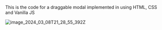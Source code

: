 This is the code for a draggable modal implemented in using HTML, CSS and Vanilla JS

![image_2024_03_08T21_28_55_392Z](https://github.com/Antony-AXS/javascript_test_programs/assets/99483158/02771c54-0cfc-48f6-92c4-25a66e514bb4)
